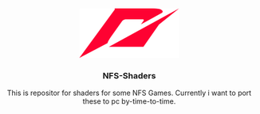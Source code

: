 <br/>
<p align="center">
  <a href="https://github.com/bluesky-dev12?tab=repositories">
    <img src="https://github.com/bluesky-dev12/NFS-Shaders/blob/main/LOGO.png" alt="Logo" width="200" height="100">
  </a>
  <h3 align="center">NFS-Shaders</h3>

  <p align="center">
    This is repositor for shaders for some NFS Games. Currently i want to port these to pc by-time-to-time.
    <br/>
    <br/>
  </p>
</p>
